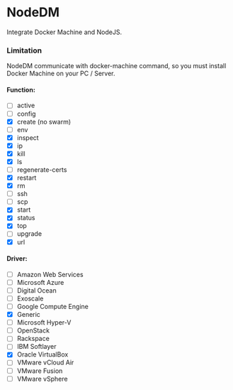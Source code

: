 # NodeDM

Integrate Docker Machine and NodeJS.

### Limitation

NodeDM communicate with docker-machine command, so you must install Docker Machine on your PC / Server.

#### Function:

- [ ] active
- [ ] config
- [x] create (no swarm)
- [ ] env
- [x] inspect
- [x] ip
- [x] kill
- [x] ls
- [ ] regenerate-certs
- [x] restart
- [x] rm
- [ ] ssh
- [ ] scp
- [x] start
- [x] status
- [x] top
- [ ] upgrade
- [x] url

#### Driver:

- [ ] Amazon Web Services
- [ ] Microsoft Azure
- [ ] Digital Ocean
- [ ] Exoscale
- [ ] Google Compute Engine
- [x] Generic
- [ ] Microsoft Hyper-V
- [ ] OpenStack
- [ ] Rackspace
- [ ] IBM Softlayer
- [x] Oracle VirtualBox
- [ ] VMware vCloud Air
- [ ] VMware Fusion
- [ ] VMware vSphere
